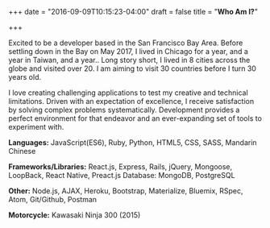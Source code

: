 +++
date = "2016-09-09T10:15:23-04:00"
draft = false
title = "**Who Am I?**"

+++

Excited to be a developer based in the San Francisco Bay Area. Before settling down in the Bay on May 2017, I lived in Chicago for a year, and a year in Taiwan, and a year.. Long story short, I lived in 8 cities across the globe and visited over 20. I am aiming to visit 30 countries before I turn 30 years old.

I love creating challenging applications to test my creative and technical limitations. Driven with an expectation of excellence, I receive satisfaction by solving complex problems systematically. Development provides a perfect environment for that endeavor and an ever-expanding set of tools to experiment with.

**Languages:** JavaScript(ES6), Ruby, Python, HTML5, CSS, SASS, Mandarin Chinese

**Frameworks/Libraries:** React.js, Express, Rails, jQuery, Mongoose, LoopBack, React Native, Preact.js Database: MongoDB, PostgreSQL

**Other:** Node.js, AJAX, Heroku, Bootstrap, Materialize, Bluemix, RSpec, Atom, Git/Github, Postman

**Motorcycle:** Kawasaki Ninja 300 (2015)

